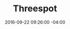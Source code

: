 ---
title: Threespot
date: 2016-09-22 09:26:00 -04:00
sponsor-image: "/uploads/threespot.jpg"
sponsor-url: https://www.threespot.com/
is-featured-on-home-page: false
is-featured-on-shops-galleries-page: true
is-first-tier: true
is-second-tier: false
is-third-tier: false
published: true
---